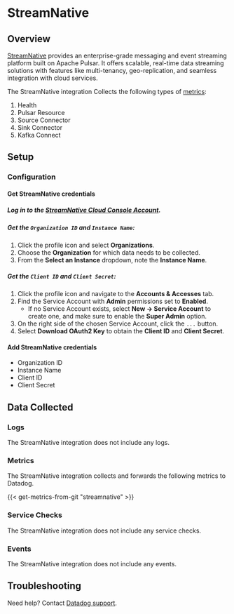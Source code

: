 # StreamNative

## Overview

[StreamNative][1] provides an enterprise-grade messaging and event streaming platform built on Apache Pulsar. It offers scalable, real-time data streaming solutions with features like multi-tenancy, geo-replication, and seamless integration with cloud services.

The StreamNative integration Collects the following types of [metrics][2]:

1. Health
2. Pulsar Resource
3. Source Connector
4. Sink Connector
5. Kafka Connect

## Setup

### Configuration

#### Get StreamNative credentials

##### Log in to the [StreamNative Cloud Console Account][3].
##### Get the `Organization ID` and `Instance Name`:

1. Click the profile icon and select **Organizations**.
2. Choose the **Organization** for which data needs to be collected.
3. From the **Select an Instance** dropdown, note the **Instance Name**.

##### Get the `Client ID` and `Client Secret`:

1. Click the profile icon and navigate to the **Accounts & Accesses** tab.
2. Find the Service Account with **Admin** permissions set to **Enabled**.
   - If no Service Account exists, select **New -> Service Account** to create one, and make sure to enable the **Super Admin** option.
3. On the right side of the chosen Service Account, click the `...` button.
4. Select **Download OAuth2 Key** to obtain the **Client ID** and **Client Secret**.


#### Add StreamNative credentials

- Organization ID 
- Instance Name
- Client ID  
- Client Secret  


## Data Collected

### Logs 

The StreamNative integration does not include any logs.

### Metrics

The StreamNative integration collects and forwards the following metrics to Datadog.

{{< get-metrics-from-git "streamnative" >}}

### Service Checks

The StreamNative integration does not include any service checks.

### Events

The StreamNative integration does not include any events.

## Troubleshooting

Need help? Contact [Datadog support][4].

[1]: https://streamnative.io/
[2]: https://docs.streamnative.io/docs/cloud-metrics-api#metrics-endpoint
[3]: https://console.streamnative.cloud/
[4]: https://docs.datadoghq.com/help/